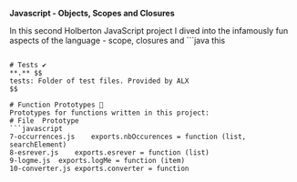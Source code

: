 **Javascript - Objects, Scopes and Closures**

In this second Holberton JavaScript project I dived into the infamously fun aspects of the language - scope, closures and ```java
this
```. I practiced working with objects and ES6-style classes.

# Tests ✔️
**.** $$
tests: Folder of test files. Provided by ALX
$$

# Function Prototypes 💾
Prototypes for functions written in this project:
# File	Prototype
```javascript
7-occurrences.js	exports.nbOccurences = function (list, searchElement)
8-esrever.js	exports.esrever = function (list)
9-logme.js	exports.logMe = function (item)
10-converter.js	exports.converter = function 
```